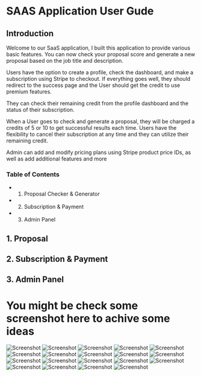 # SAAS Application User Gude

## Introduction

Welcome to our SaaS application, I built this application to provide various basic features. You can now check your proposal score and generate a new proposal based on the job title and description.

Users have the option to create a profile, check the dashboard, and make a subscription using Stripe to checkout. If everything goes well, they should redirect to the success page and the User should get the credit to use premium features.

They can check their remaining credit from the profile dashboard and the status of their subscription.

When a User goes to check and generate a proposal, they will be charged a credits of 5 or 10 to get successful results each time. Users have the flexibility to cancel their subscription at any time and they can utilize their remaining credit.

Admin can add and modify pricing plans using Stripe product price IDs, as well as add additional features and more

### Table of Contents

- 1. Proposal Checker & Generator
- 2. Subscription & Payment
- 3. Admin Panel

## 1. Proposal

## 2. Subscription & Payment

## 3. Admin Panel

# You might be check some screenshot here to achive some ideas

![Screenshot](screenshots/1-django-saas-home.png)
![Screenshot](screenshots/2-django-saas-admin-plan.png)
![Screenshot](screenshots/3-django-saas-stripe-products.png)
![Screenshot](screenshots/4-django-saas-plans.png)
![Screenshot](screenshots/5-django-saas-plan-detail-without-profile-create.png)
![Screenshot](screenshots/6-django-saas-profile-create.png)
![Screenshot](screenshots/7-django-saas-profile-dash-without-subscription.png)
![Screenshot](screenshots/8-django-saas-profile-pay-stripe-checkout.png)
![Screenshot](screenshots/9-django-saas-profile-pay-stripe-success.png)
![Screenshot](screenshots/10-django-saas-profile-pay-stripe-after-profile-dash.png)
![Screenshot](screenshots/11-django-saas-profile-stripe-payment-success.png)
![Screenshot](screenshots/12-django-saas-profile-stripe-customer-active.png)
![Screenshot](screenshots/13-django-saas-check-proposal-score.png)
![Screenshot](screenshots/14-django-saas-got-proposal-score.png)
![Screenshot](screenshots/15-django-saas-gen-proposal-page.png)
![Screenshot](screenshots/16-django-saas-generated-proposal.png)
![Screenshot](screenshots/17-django-saas-gen-proposal-history.png)
![Screenshot](screenshots/18-django-saas-profile-dash-subscription-cancel.png)
![Screenshot](screenshots/19-django-saas-stripe-dash-subscription-canceled.png)

